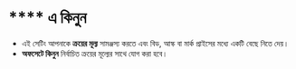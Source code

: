 # **** এ কিনুন 

- এই সেটিং আপনাকে **ক্রয়ের মূল্য** সামঞ্জস্য করতে এবং বিড, আস্ক বা মার্ক প্রাইসের মধ্যে একটি বেছে নিতে দেয়। 
- **অফসেটে কিনুন** নির্বাচিত ক্রয়ের মূল্যের সাথে যোগ করা হবে।
